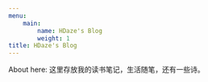 ```yaml
---
menu:
    main:
        name: HDaze's Blog
        weight: 1
title: HDaze's Blog
---
```


About here:
这里存放我的读书笔记，生活随笔，还有一些诗。

